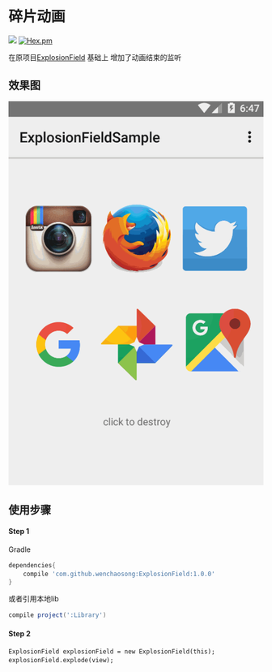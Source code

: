 # 碎片动画

[![](https://jitpack.io/v/wenchaosong/ExplosionField.svg)](https://jitpack.io/#wenchaosong/ExplosionField)
[![Hex.pm](https://img.shields.io/github/stars/wenchaosong/ExplosionField.svg)](https://github.com/wenchaosong/ExplosionField)

在原项目[ExplosionField](https://github.com/tyrantgit/ExplosionField) 基础上
增加了动画结束的监听

## 效果图

![image](/image/explosionfield.gif )

## 使用步骤

#### Step 1

Gradle
```groovy
dependencies{
    compile 'com.github.wenchaosong:ExplosionField:1.0.0'
}
```
或者引用本地lib
```groovy
compile project(':Library')
```

#### Step 2
```xml
ExplosionField explosionField = new ExplosionField(this);
explosionField.explode(view);
```
